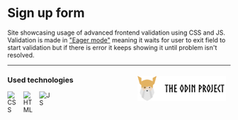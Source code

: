 # Sign up form
Site showcasing usage of advanced frontend validation using CSS and JS. Validation is made in ["Eager mode"][validation-modes] meaning it waits for user to exit field to start validation but if there is error it keeps showing it until problem isn't resolved.

---
[<picture><source media="(prefers-color-scheme: dark)" srcset="https://raw.githubusercontent.com/MarcinSkic/marcinskic/main/icons/odin-dark.svg"><img align="right" alt="webpack" width="200px" src="https://raw.githubusercontent.com/MarcinSkic/marcinskic/main/icons/odin-light.svg" style="padding-right:10px;padding-top:10px;"/></picture>](https://www.theodinproject.com/lessons/node-path-intermediate-html-and-css-sign-up-form)
### Used technologies
[<img align="left" alt="CSS" width="26px" src="https://cdn.jsdelivr.net/gh/devicons/devicon/icons/css3/css3-original.svg" style="padding-right:10px;"/>][css]
[<img align="left" alt="HTML" width="26px" src="https://cdn.jsdelivr.net/gh/devicons/devicon/icons/html5/html5-original.svg" style="padding-right:10px;"/>][html]
[<img align="left" alt="JS" width="26px" src="https://cdn.jsdelivr.net/gh/devicons/devicon/icons/javascript/javascript-original.svg" style="padding-right:10px;" />][js]

[html]: https://en.wikipedia.org/wiki/HTML
[css]: https://en.wikipedia.org/wiki/CSS
[js]: https://en.wikipedia.org/wiki/JavaScript

[validation-modes]: https://twitter.com/vponamariov/status/1380182211576664067
